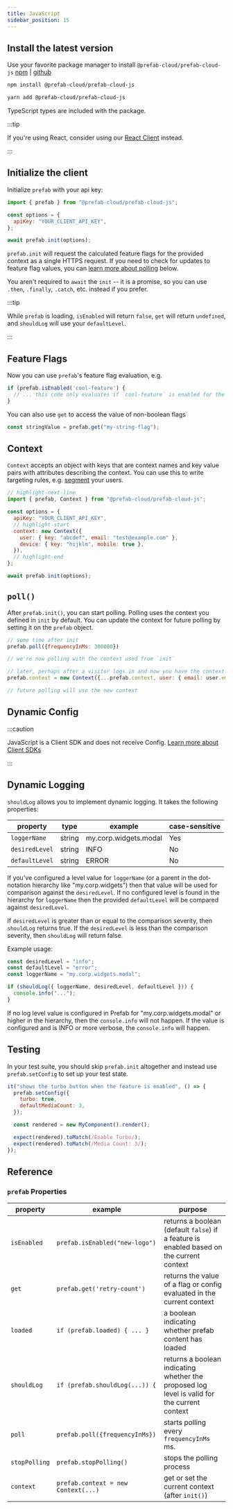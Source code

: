 ```yaml
---
title: JavaScript
sidebar_position: 15
---
```


## Install the latest version

Use your favorite package manager to install `@prefab-cloud/prefab-cloud-js` [npm](https://www.npmjs.com/package/@prefab-cloud/prefab-cloud-js) | [github](https://github.com/prefab-cloud/prefab-cloud-js)

<Tabs groupId="lang">
<TabItem value="npm" label="npm">

```bash
npm install @prefab-cloud/prefab-cloud-js
```

</TabItem>
<TabItem value="yarn" label="yarn">

```bash
yarn add @prefab-cloud/prefab-cloud-js
```

</TabItem>
</Tabs>

TypeScript types are included with the package.

:::tip

If you're using React, consider using our [React Client] instead.

:::

## Initialize the client

Initialize `prefab` with your api key:

```javascript
import { prefab } from "@prefab-cloud/prefab-cloud-js";

const options = {
  apiKey: "YOUR_CLIENT_API_KEY",
};

await prefab.init(options);
```

`prefab.init` will request the calculated feature flags for the provided context as a single HTTPS request. If you need to check for updates to feature flag values, you can [learn more about polling](#poll) below.

You aren't required to `await` the `init` -- it is a promise, so you can use `.then`, `.finally`, `.catch`, etc. instead if you prefer.

:::tip

While `prefab` is loading, `isEnabled` will return `false`, `get` will return `undefined`, and `shouldLog` will use your `defaultLevel`.

:::

## Feature Flags

Now you can use `prefab`'s feature flag evaluation, e.g.

```javascript
if (prefab.isEnabled('cool-feature') {
  // ... this code only evaluates if `cool-feature` is enabled for the current context
}
```

You can also use `get` to access the value of non-boolean flags

```javascript
const stringValue = prefab.get("my-string-flag");
```

## Context

`Context` accepts an object with keys that are context names and key value pairs with attributes describing the context. You can use this to write targeting rules, e.g. [segment] your users.

```javascript
// highlight-next-line
import { prefab, Context } from "@prefab-cloud/prefab-cloud-js";

const options = {
  apiKey: "YOUR_CLIENT_API_KEY",
  // highlight-start
  context: new Context({
    user: { key: "abcdef", email: "test@example.com" },
    device: { key: "hijklm", mobile: true },
  }),
  // highlight-end
};

await prefab.init(options);
```

## `poll()`

After `prefab.init()`, you can start polling. Polling uses the context you defined in `init` by default. You can update the context for future polling by setting it on the `prefab` object.

```javascript
// some time after init
prefab.poll({frequencyInMs: 300000})

// we're now polling with the context used from `init`

// later, perhaps after a visitor logs in and now you have the context of their current user
prefab.context = new Context({...prefab.context, user: { email: user.email, key: user.trackingId }})

// future polling will use the new context
```

## Dynamic Config

:::caution

JavaScript is a Client SDK and does not receive Config. [Learn more about Client SDKs](/docs/explanations/concepts/client-sdks)

:::

## Dynamic Logging

`shouldLog` allows you to implement dynamic logging. It takes the following properties:

| property       | type   | example               | case-sensitive |
| -------------- | ------ | --------------------- | -------------- |
| `loggerName`   | string | my.corp.widgets.modal | Yes            |
| `desiredLevel` | string | INFO                  | No             |
| `defaultLevel` | string | ERROR                 | No             |

If you've configured a level value for `loggerName` (or a parent in the dot-notation hierarchy like "my.corp.widgets") then that value will be used for comparison against the `desiredLevel`. If no configured level is found in the hierarchy for `loggerName` then the provided `defaultLevel` will be compared against `desiredLevel`.

If `desiredLevel` is greater than or equal to the comparison severity, then `shouldLog` returns true. If the `desiredLevel` is less than the comparison severity, then `shouldLog` will return false.

Example usage:

```javascript
const desiredLevel = "info";
const defaultLevel = "error";
const loggerName = "my.corp.widgets.modal";

if (shouldLog({ loggerName, desiredLevel, defaultLevel })) {
  console.info("...");
}
```

If no log level value is configured in Prefab for "my.corp.widgets.modal" or higher in the hierarchy, then the `console.info` will not happen. If the value is configured and is INFO or more verbose, the `console.info` will happen.

## Testing

In your test suite, you should skip `prefab.init` altogether and instead use `prefab.setConfig` to set up your test state.

```javascript
it("shows the turbo button when the feature is enabled", () => {
  prefab.setConfig({
    turbo: true,
    defaultMediaCount: 3,
  });

  const rendered = new MyComponent().render();

  expect(rendered).toMatch(/Enable Turbo/);
  expect(rendered).toMatch(/Media Count: 3/);
});
```

[segment]: /docs/explanations/features/rules-and-segmentation
[React Client]: /docs/sdks/react

## Reference

### `prefab` Properties

| property      | example                             | purpose                                                                                      |
| ------------- | ----------------------------------- | -------------------------------------------------------------------------------------------- |
| `isEnabled`   | `prefab.isEnabled("new-logo")`      | returns a boolean (default `false`) if a feature is enabled based on the current context     |
| `get`         | `prefab.get('retry-count')`         | returns the value of a flag or config evaluated in the current context                       |
| `loaded`      | `if (prefab.loaded) { ... }`        | a boolean indicating whether prefab content has loaded                                       |
| `shouldLog`   | `if (prefab.shouldLog(...)) {`      | returns a boolean indicating whether the proposed log level is valid for the current context |
| `poll`        | `prefab.poll({frequencyInMs})`      | starts polling every `frequencyInMs` ms.                                                     |
| `stopPolling` | `prefab.stopPolling()`              | stops the polling process                                                                    |
| `context`     | `prefab.context = new Context(...)` | get or set the current context (after `init()`)                                              |
